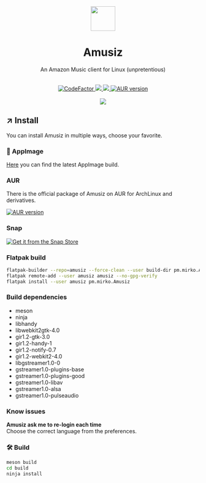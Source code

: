 <div align="center">
  <img src="https://raw.githubusercontent.com/mirkobrombin/Amusiz/master/data/pm.mirko.Amusiz.svg" width="64">
  <h1 align="center">Amusiz</h1>
  <p align="center">An Amazon Music client for Linux (unpretentious)</p>
</div>

<br/>

<div align="center">
  <a href="https://www.codefactor.io/repository/github/mirkobrombin/amusiz">
    <img src="https://www.codefactor.io/repository/github/mirkobrombin/amusiz/badge" alt="CodeFactor" />
  </a>
  <a href="https://github.com/mirkobrombin/Amusiz/blob/master/LICENSE">
    <img src="https://img.shields.io/badge/License-GPL--3.0-blue.svg">
  </a>
  <a href="https://github.com/mirkobrombin/Amusiz/actions">
    <img src="https://github.com/mirkobrombin/Amusiz/workflows/Build%20release%20packages/badge.svg">
  </a>
  <a href="https://aur.archlinux.org/packages/amusiz/">
    <img alt="AUR version" src="https://img.shields.io/aur/version/amusiz">
  </a>
</div>

<br />

<div align="center">
    <img  src="https://raw.githubusercontent.com/mirkobrombin/Amusiz/main/data/screenshot.png">
</div>

## ↗️ Install
You can install Amusiz in multiple ways, choose your favorite.

### 🚀 AppImage
[Here](https://github.com/mirkobrombin/Amusiz/releases) you can find the latest AppImage build.

### AUR
There is the official package of Amusiz on AUR for ArchLinux and derivatives.

<a href='https://aur.archlinux.org/packages/amusiz/'>
  <img alt="AUR version" src="https://img.shields.io/aur/version/amusiz?style=for-the-badge">
</a>

### Snap
[![Get it from the Snap Store](https://snapcraft.io/static/images/badges/en/snap-store-black.svg)](https://snapcraft.io/amusiz)

### Flatpak build
```bash
flatpak-builder --repo=amusiz --force-clean --user build-dir pm.mirko.Amusiz.yml
flatpak remote-add --user amusiz amusiz --no-gpg-verify
flatpak install --user amusiz pm.mirko.Amusiz
```

### Build dependencies
- meson
- ninja
- libhandy
- libwebkit2gtk-4.0
- gir1.2-gtk-3.0
- gir1.2-handy-1
- gir1.2-notify-0.7
- gir1.2-webkit2-4.0
- libgstreamer1.0-0
- gstreamer1.0-plugins-base
- gstreamer1.0-plugins-good
- gstreamer1.0-libav
- gstreamer1.0-alsa
- gstreamer1.0-pulseaudio

### Know issues
**Amusiz ask me to re-login each time**  
Choose the correct language from the preferences.

### 🛠️ Build
```bash
meson build
cd build
ninja install
```
